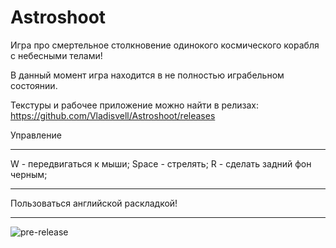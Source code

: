 # Astroshoot
Игра про смертельное столкновение одинокого космического корабля с небесными телами!

В данный момент игра находится в не полностью играбельном состоянии.

Текстуры и рабочее приложение можно найти в релизах:
https://github.com/Vladisvell/Astroshoot/releases

Управление
_______________________________
W - передвигаться к мыши;
Space - стрелять;
R - сделать задний фон черным;
_______________________________

Пользоваться английской раскладкой!
_______________________________
![pre-release](https://user-images.githubusercontent.com/73733747/167242329-81899646-442a-403a-ad05-dafb329ee914.png)

